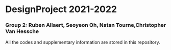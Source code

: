 # DesignProject 2021-2022
### Group 2: Ruben Allaert, Seoyeon Oh, Natan Tourne,Christopher Van Hessche

All the codes and supplementary information are stored in this repository. 

